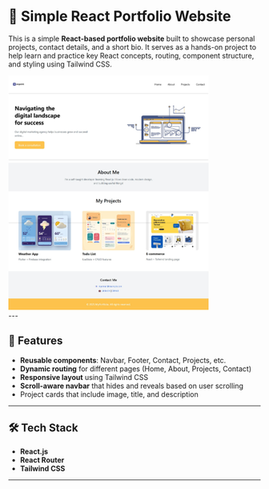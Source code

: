 # 💼 Simple React Portfolio Website

This is a simple **React-based portfolio website** built to showcase personal projects, contact details, and a short bio. It serves as a hands-on project to help learn and practice key React concepts, routing, component structure, and styling using Tailwind CSS.

<div class="flex justify-center">
  <img src="./assets/sample.jpeg" alt="Home Screenshot" width="400"/>
</div>
---

## 🚀 Features

- **Reusable components**: Navbar, Footer, Contact, Projects, etc.
- **Dynamic routing** for different pages (Home, About, Projects, Contact)
- **Responsive layout** using Tailwind CSS
- **Scroll-aware navbar** that hides and reveals based on user scrolling
- Project cards that include image, title, and description

---

## 🛠 Tech Stack

- **React.js**
- **React Router**
- **Tailwind CSS**

---

